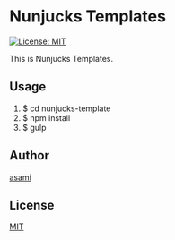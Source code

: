 # Nunjucks Templates

[![License: MIT](https://img.shields.io/badge/License-MIT-yellow.svg)](https://opensource.org/licenses/MIT)

This is Nunjucks Templates.


## Usage

1. $ cd nunjucks-template
2. $ npm install
3. $ gulp


## Author

[asami](http://asami.tokyo)


## License

[MIT](http://b4b4r07.mit-license.org)
